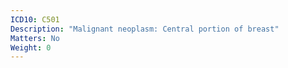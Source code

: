 ```yaml
---
ICD10: C501
Description: "Malignant neoplasm: Central portion of breast"
Matters: No
Weight: 0
---
```


